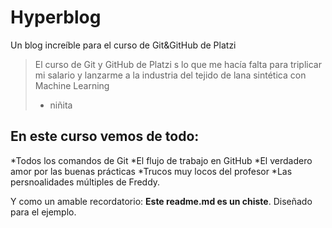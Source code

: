 # Hyperblog
Un blog increíble para el curso de Git&amp;GitHub de Platzi

>El curso de Git y GitHub de Platzi s lo que me hacía falta para triplicar mi salario y lanzarme a la industria del tejido de lana sintética con Machine Learning
> - niñita

## En este curso vemos de todo: 
*Todos los comandos de Git
*El flujo de trabajo en GitHub
*El verdadero amor por las buenas prácticas
*Trucos muy locos del profesor
*Las persnoalidades múltiples de Freddy.

Y como un amable recordatorio: **Este readme.md es un chiste**. Diseñado para el ejemplo. 